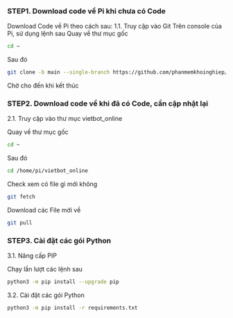 
### STEP1. Download code về Pi khi chưa có Code


Download Code về Pi theo cách sau:
1.1. Truy cập vào Git
Trên console của Pi, sử dụng lệnh sau
Quay về thư mục gốc
```sh
cd ~
```
Sau đó

```sh
git clone -b main --single-branch https://github.com/phanmemkhoinghiep/vietbot_online.git
```
Chờ cho đến khi kết thúc

### STEP2.  Download code về khi đã có Code, cần cập nhật lại

2.1. Truy cập vào thư mục vietbot_online

Quay về thư mục gốc
```sh
cd ~
```
Sau đó
```sh
cd /home/pi/vietbot_online
```
Check xem có file gì mới không

```sh
git fetch
```
Download các File mới về

```sh
git pull
```
### STEP3. Cài đặt các gói Python

3.1. Nâng cấp PIP

Chạy lần lượt các lệnh sau
```sh
python3 -m pip install --upgrade pip

```
3.2. Cài đặt các gói Python 

```sh
python3 -m pip install -r requirements.txt

```
